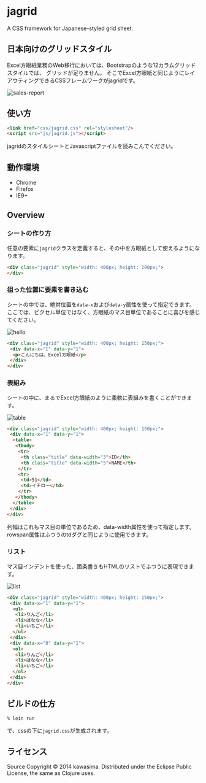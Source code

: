 jagrid
=======

A CSS framework for Japanese-styled grid sheet.

## 日本向けのグリッドスタイル

Excel方眼紙業務のWeb移行においては、Bootstrapのような12カラムグリッドスタイルでは、
グリッドが足りません。
そこでExcel方眼紙と同じようにレイアウティングできるCSSフレームワークがjagridです。

![sales-report](https://farm8.staticflickr.com/7215/13942407502_b513163fcf.jpg)

## 使い方

```html
<link href="css/jagrid.css" rel="stylesheet"/>
<script src="js/jagrid.js"></script>
```

jagridのスタイルシートとJavascriptファイルを読みこんでください。

## 動作環境

* Chrome
* Firefox
* IE9+

## Overview

### シートの作り方

任意の要素に`jagrid`クラスを定義すると、その中を方眼紙として使えるようになります。

```html
<div class="jagrid" style="width: 400px; height: 200px;">
</div>
```

### 狙った位置に要素を書き込む

シートの中では、絶対位置を`data-x`および`data-y`属性を使って指定できます。
ここでは、ピクセル単位ではなく、方眼紙のマス目単位であることに喜びを感じてください。

![hello](https://farm8.staticflickr.com/7207/13965476593_0f84a05a00.jpg)

```html
<div class="jagrid" style="width: 400px; height: 150px;">
 <div data-x="1" data-y="1">
  <p>こんにちは、Excel方眼紙</p>
 </div>
</div>
```

### 表組み

シートの中に、まるでExcel方眼紙のように柔軟に表組みを書くことができます。

![table](https://farm3.staticflickr.com/2902/13942308062_ebc5aa18ef.jpg)

```html
<div class="jagrid" style="width: 400px; height: 150px;">
 <div data-x="1" data-y="1">
  <table>
   <tbody>
    <tr>
     <th class="title" data-width="3">ID</th>
     <th class="title" data-width="5">NAME</th>
    </tr>
    <tr>
     <td>51</td>
     <td>イチロー</td>
    </tr>
   </tbody>
  </table>
 </div>
</div>
```

列幅はこれもマス目の単位であるため、data-width属性を使って指定します。rowspan属性はふつうのtdダグと同じように使用できます。

### リスト

マス目インデントを使った、箇条書きもHTMLのリストでふつうに表現できます。

![list](https://farm8.staticflickr.com/7025/13965476453_a30eddce47.jpg)

```html
<div class="jagrid" style="width: 400px; height: 150px;">
 <div data-x="1" data-y="1">
  <ul>
   <li>りんご</li>
   <li>ばなな</li>
   <li>いちご</li>
  </ul>
 </div>
 <div data-x="8" data-y="1">
  <ol>
   <li>りんご</li>
   <li>ばなな</li>
   <li>いちご</li>
  </ol>
 </div>
</div>
```

## ビルドの仕方

```
% lein run
```

で、cssの下に`jagrid.css`が生成されます。

## ライセンス

Source Copyright © 2014 kawasima.
Distributed under the Eclipse Public License, the same as Clojure uses.
